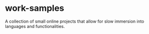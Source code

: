 # work-samples
A collection of small online projects that allow for slow immersion into languages and functionalities.
